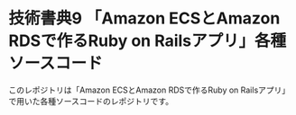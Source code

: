 # 技術書典9 「Amazon ECSとAmazon RDSで作るRuby on Railsアプリ」各種ソースコード

このレポジトリは「Amazon ECSとAmazon RDSで作るRuby on Railsアプリ」で用いた各種ソースコードのレポジトリです。